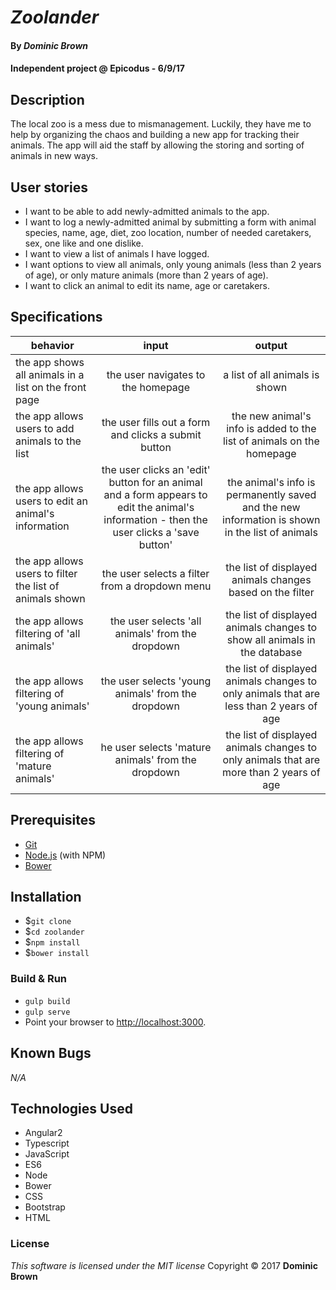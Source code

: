 # _Zoolander_

#### By _**Dominic Brown**_

#### Independent project @ Epicodus - 6/9/17

## Description

The local zoo is a mess due to mismanagement.  Luckily, they have me to help by organizing the chaos and building a new app for tracking their animals.  The app will aid the staff by allowing the storing and sorting of animals in new ways.

## User stories

* I want to be able to add newly-admitted animals to the app.
* I want to log a newly-admitted animal by submitting a form with animal species, name, age,  diet, zoo location, number of needed caretakers, sex, one like and one dislike.
* I want to view a list of animals I have logged.
* I want options to view all animals, only young animals (less than 2 years of age), or only mature animals (more than 2 years of age).
* I want to click an animal to edit its name, age or caretakers.

## Specifications

| behavior |  input   |  output  |
|----------|:--------:|:--------:|
|the app shows all animals in a list on the front page|the user navigates to the homepage|a list of all animals is shown|
|the app allows users to add animals to the list|the user fills out a form and clicks a submit button|the new animal's info is added to the list of animals on the homepage|
|the app allows users to edit an animal's information|the user clicks an 'edit' button for an animal and a form appears to edit the animal's information - then the user clicks a 'save button'|the animal's info is permanently saved and the new information is shown in the list of animals|
|the app allows users to filter the list of animals shown|the user selects a filter from a dropdown menu|the list of displayed animals changes based on the filter|
|the app allows filtering of 'all animals'|the user selects 'all animals' from the dropdown|the list of displayed animals changes to show all animals in the database|
|the app allows filtering of 'young animals'|the user selects 'young animals' from the dropdown|the list of displayed animals changes to only animals that are less than 2 years of age|
|the app allows filtering of 'mature animals'|he user selects 'mature animals' from the dropdown|the list of displayed animals changes to only animals that are more than 2 years of age|

## Prerequisites

* [Git](https://git-scm.com/)
* [Node.js](https://nodejs.org/) (with NPM)
* [Bower](https://bower.io/)

## Installation

* $```git clone```
* $```cd zoolander```
* $```npm install```
* $```bower install```

### Build & Run

* ```gulp build```
* `gulp serve`
* Point your browser to [http://localhost:3000](http://localhost:3000).

## Known Bugs
_N/A_

## Technologies Used
 * Angular2
 * Typescript
 * JavaScript
 * ES6
 * Node
 * Bower
 * CSS
 * Bootstrap
 * HTML

 ### License
 *This software is licensed under the MIT license*
 Copyright © 2017 **Dominic Brown**
